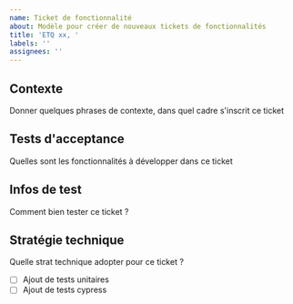 ```yaml
---
name: Ticket de fonctionnalité
about: Modèle pour créer de nouveaux tickets de fonctionnalités
title: 'ETQ xx, '
labels: ''
assignees: ''
---
```


## Contexte

Donner quelques phrases de contexte, dans quel cadre s'inscrit ce ticket

## Tests d'acceptance

Quelles sont les fonctionnalités à développer dans ce ticket

## Infos de test

Comment bien tester ce ticket ?

## Stratégie technique

Quelle strat technique adopter pour ce ticket ?

- [ ] Ajout de tests unitaires
- [ ] Ajout de tests cypress

